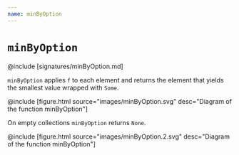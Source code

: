 ```yaml
---
name: minByOption
---
```


# `minByOption`

@include [signatures/minByOption.md]

`minByOption` applies `f` to each element and returns the element that yields the smallest value wrapped with `Some`.

@include [figure.html source="images/minByOption.svg" desc="Diagram of the function minByOption"]

On empty collections `minByOption` returns `None`.

@include [figure.html source="images/minByOption.2.svg" desc="Diagram of the function minByOption"]
